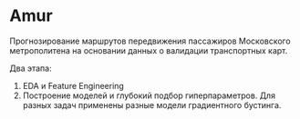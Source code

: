 # Amur
Прогнозирование маршрутов передвижения пассажиров Московского метрополитена на основании данных о валидации транспортных карт.

Два этапа:
1) EDA и Feature Engineering
2) Построение моделей и глубокий подбор гиперпараметров. Для разных задач применены разные модели градиентного бустинга.
